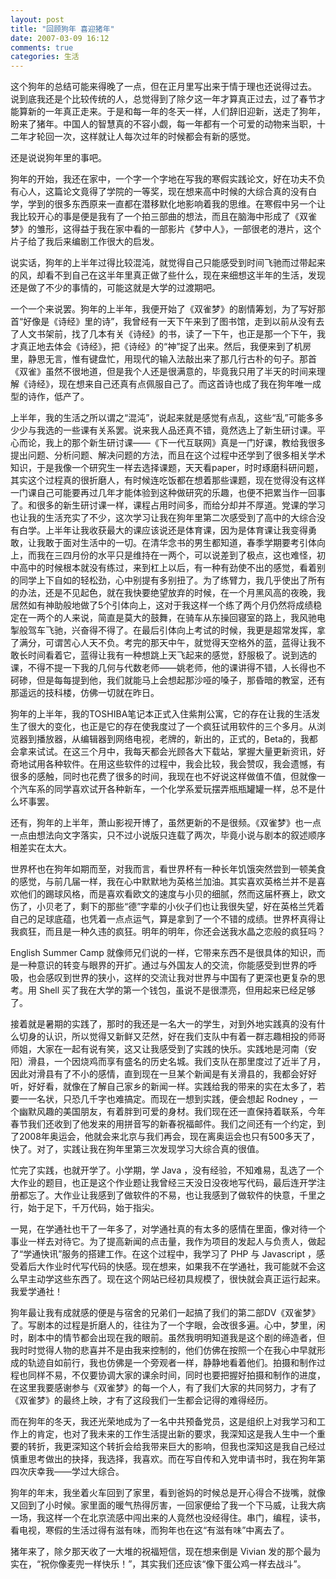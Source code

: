 ```yaml
---
layout: post
title: "回顾狗年 喜迎猪年"
date: 2007-03-09 16:12
comments: true
categories: 生活
---
```

这个狗年的总结可能来得晚了一点，但在正月里写出来于情于理也还说得过去。
说到底我还是个比较传统的人，总觉得到了除夕这一年才算真正过去，过了春节才能算新的一年真正走来。于是和每一年的冬天一样，人们辞旧迎新，送走了狗年，盼来了猪年。中国人的智慧真的不容小觑，每一年都有一个可爱的动物来当职，十二年才轮回一次，这样就让人每次过年的时候都会有新的感觉。

还是说说狗年里的事吧。

狗年的开始，我还在家中，一个字一个字地在写我的寒假实践论文，好在功夫不负有心人，这篇论文竟得了学院的一等奖，现在想来高中时候的大综合真的没有白学，学到的很多东西原来一直都在潜移默化地影响着我的思维。在寒假中另一个让我比较开心的事是便是我有了一个拍三部曲的想法，而且在脑海中形成了《双雀梦》的雏形，这得益于我在家中看的一部影片《梦中人》，一部很老的港片，这个片子给了我后来编剧工作很大的启发。

说实话，狗年的上半年过得比较混沌，就觉得自己只能感受到时间飞驰而过带起来的风，却看不到自己在这半年里真正做了些什么，现在来细想这半年的生活，发现还是做了不少的事情的，可能这就是大学的过渡期吧。<!-- more -->

一个一个来说罢。狗年的上半年，我便开始了《双雀梦》的剧情筹划，为了写好那首“好像是《诗经》里的诗”，我曾经有一天下午来到了图书馆，走到以前从没有去了人文书架前，找了几本有关《诗经》的书，读了一下午，也正是那一个下午，我才真正地去体会《诗经》，把《诗经》的“神”捉了出来。然后，我便来到了机房里，静思无言，惟有键盘忙，用现代的输入法敲出来了那几行古朴的句子。那首《双雀》虽然不很地道，但是我个人还是很满意的，毕竟我只用了半天的时间来理解《诗经》，现在想来自己还真有点佩服自己了。而这首诗也成了我在狗年唯一成型的诗作，低产了。

上半年，我的生活之所以谓之“混沌”，说起来就是感觉有点乱，这些“乱”可能多多少少与我选的一些课有关系罢。说来我人品还真不错，竟然选上了新生研讨课。平心而论，我上的那个新生研讨课——《下一代互联网》真是一门好课，教给我很多提出问题、分析问题、解决问题的方法，而且在这个过程中还学到了很多相关学术知识，于是我像一个研究生一样去选择课题，天天看paper，时时琢磨科研问题，其实这个过程真的很折磨人，有时候连吃饭都在想着那些课题，现在觉得没有这样一门课自己可能要再过几年才能体验到这种做研究的乐趣，也便不把累当作一回事了。和很多的新生研讨课一样，课程占用时间多，而给分却并不厚道。党课的学习也让我的生活充实了不少，这次学习让我在狗年里第二次感受到了高中的大综合没有白学。上半年让我收获最大的课应该说还是体育课，因为是体育课让我变得勇敢，让我敢于面对生活中的一切。在清华念书的男生都知道，春季学期要考引体向上，而我在三四月份的水平只是维持在一两个，可以说差到了极点，这也难怪，初中高中的时候根本就没有练过，来到杠上以后，有一种有劲使不出的感觉，看着别的同学上下自如的轻松劲，心中别提有多别扭了。为了练臂力，我几乎使出了所有的办法，还是不见起色，就在我快要绝望放弃的时候，在一个月黑风高的夜晚，我居然如有神助般地做了5个引体向上，这对于我这样一个练了两个月仍然将成绩稳定在一两个的人来说，简直是莫大的鼓舞，在骑车从东操回寝室的路上，我风驰电掣般驾车飞驰，兴奋得不得了。在最后引体向上考试的时候，我更是超常发挥，拿了满分，可谓苦心人天不负。考完的那天中午，就觉得天空格外的蓝，蓝得让我不敢长时间看着它，蓝得让我有一种想跳上天飞起来的感觉，舒服极了。说到选的课，不得不提一下我的几何与代数老师——姚老师，他的课讲得不错，人长得也不砢碜，但是每每提到他，我们就能马上会想起那沙哑的嗓子，那昏暗的教室，还有那遥远的技科楼，仿佛一切就在昨日。

狗年的上半年，我的TOSHIBA笔记本正式入住紫荆公寓，它的存在让我的生活发生了很大的变化，也正是它的存在使我度过了一个疯狂试用软件的三个多月。从浏览器到播放器，从编辑器到网络电视，老牌的，新出的，正式的，Beta的，我都会拿来试试。在这三个月中，我每天都会光顾各大下载站，掌握大量更新资讯，好奇地试用各种软件。在用这些软件的过程中，我会比较，我会赞叹，我会遗憾，有很多的感触，同时也花费了很多的时间，我现在也不好说这样做值不值，但就像一个汽车系的同学喜欢试开各种新车，一个化学系爱玩摆弄瓶瓶罐罐一样，总不是什么坏事罢。

还有，狗年的上半年，萧山影视开博了，虽然更新的不是很频。《双雀梦》也一点一点由想法向文字落实，只不过小说版只连载了两次，毕竟小说与剧本的叙述顺序相差实在太大。

世界杯也在狗年如期而至，对我而言，看世界杯有一种长年饥饿突然尝到一顿美食的感觉，与前几届一样，我在心中默默地为英格兰加油。其实喜欢英格兰并不是喜欢他们的踢球风格，而是喜欢看欧文的速度与小贝的细腻，然而这届杯赛上，欧文伤了，小贝老了，剩下的那些“德”字辈的小伙子们也让我很失望，好在英格兰凭着自己的足球底蕴，也凭着一点点运气，算是拿到了一个不错的成绩。世界杯真得让我疯狂，而且是一种久违的疯狂。明年的明年，你还会送我水晶之恋般的疯狂吗？

English Summer Camp 就像师兄们说的一样，它带来东西不是很具体的知识，而是一种意识的转变与眼界的开扩。通过与外国友人的交流，你能感受到世界的呼吸，也会感叹到世界的狭小，这样的交流让我对世界与中国有了更深也更复杂的思考。用 Shell 买了我在大学的第一个钱包，虽说不是很漂亮，但用起来已经足够了。

接着就是暑期的实践了，那时的我还是一名大一的学生，对到外地实践真的没有什么切身的认识，所以觉得又新鲜又茫然，好在我们支队中有着一群志趣相投的师哥师姐，大家在一起有说有笑，这又让我感受到了实践的快乐。实践地是河南（安阳）滑县，一个因烧鸡而享有盛名的历史名城。我们支队在那里度过了近半了月，因此对滑县有了不小的感情，直到现在一旦某个新闻是有关滑县的，我都会好好听，好好看，就像在了解自己家乡的新闻一样。实践给我的带来的实在太多了，若要一一名状，只恐几千字也难搞定。而现在一想到实践，便会想起 Rodney ，一个幽默风趣的美国朋友，有着胖到可爱的身材。我们现在还一直保持着联系，今年春节我们还收到了他发来的用拼音写的新春祝福邮件。我们之间还有一个约定，到了2008年奥运会，他就会来北京与我们再会，现在离奥运会也只有500多天了，快了。对了，实践让我在狗年里第三次发现学习大综合真的很值。

忙完了实践，也就开学了。小学期，学 Java ，没有经验，不知难易，乱选了一个大作业的题目，也正是这个作业题让我曾经三天没日没夜地写代码，最后连开学注册都忘了。大作业让我感到了做软件的不易，也让我感到了做软件的快意，千里之行，始于足下，千万代码，始于指尖。

一晃，在学通社也干了一年多了，对学通社真的有太多的感情在里面，像对待一个事业一样去对待它。为了提高新闻的点击量，我作为项目的发起人与负责人，做起了“学通快讯”服务的搭建工作。在这个过程中，我学习了 PHP 与 Javascript ，感受着后大作业时代写代码的快感。现在想来，如果我不在学通社，我可能就不会这么早主动学这些东西了。现在这个网站已经初具规模了，很快就会真正运行起来。我爱学通社！

狗年最让我有成就感的便是与宿舍的兄弟们一起搞了我们的第二部DV《双雀梦》了。写剧本的过程是折磨人的，往往为了一个字眼，会改很多遍。心中，梦里，闲时，剧本中的情节都会出现在我的眼前。虽然我明明知道我是这个剧的缔造者，但我时时觉得人物的悲喜并不是由我来控制的，他们仿佛在按照一个在我心中早就形成的轨迹自如前行，我也仿佛是一个旁观者一样，静静地看着他们。拍摄和制作过程也同样不易，不仅要协调大家的课余时间，同时也要把握好拍摄和制作的进度，在这里我要感谢参与《双雀梦》的每一个人，有了我们大家的共同努力，才有了《双雀梦》的最终上映，才有了这段我们一生都会记得的难得经历。

而在狗年的冬天，我还光荣地成为了一名中共预备党员，这是组织上对我学习和工作上的肯定，也对了我未来的工作生活提出新的要求，我深知这是我人生中一个重要的转折，我更深知这个转折会给我带来巨大的影响，但我也深知这是我自己经过慎重思考做出的抉择，我选择，我喜欢。而在写自传和入党申请书时，我在狗年第四次庆幸我——学过大综合。

狗年的年末，我坐着火车回到了家里，看到爸妈的时候总是开心得合不拢嘴，就像又回到了小时候。家里面的暖气热得厉害，一回家便给了我一个下马威，让我大病一场，我这样一个在北京流感中闯出来的人竟然也没经得住。串门，编程，读书，看电视，寒假的生活过得有滋有味，而狗年也在这“有滋有味”中离去了。

猪年来了，除夕那天收了一大堆的祝福短信，现在想来倒是 Vivian 发的那个最为实在，“祝你像麦兜一样快乐！”，其实我们还应该“像下蛋公鸡一样去战斗”。